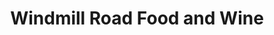 ---
title: "Windmill Road Food and Wine"
url: /flitwick/windmill-road-food-and-wine/
shop: convenience
---